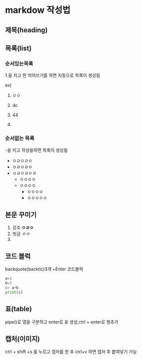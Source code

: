 # markdow 작성법

## 제목(heading)

## 목록(list)

### 순서있는목록

1.을 치고 한 띄어쓰기를 하면 자동으로 목록이 생성됨

ex)

1. ㅇㅇ

1. dc
2. 44
3. 

### 순서없는 목록

-을 치고 작성을하면 목록이 생성됨

- ㅇㄹㅇㄹㅇ
- ㅇㄹㅇㄹㅇ
- ㅇㄹㅇㄹㅇㄹ
  - ㅇㅇㅇㅇ
  - ㅇㅇㅇㅇ
    - ㅇㅇㅇㅇ
    - ㅇㅇㅇㅇㅇ

## 본문 꾸미기

1. 강조 **ㅇㄹㅇ**
2. 빗금 *ㅇㅇ*
3. 



## 코드 블럭

backquote(backtic)3개 +Enter 코드블럭 

```python
a=1
b=2
c= a+b
print(c)

```





## 표(table) 

pipe()로 열을 구분하고 enter로 표 생성,ctrl + enter로 행추가

## 캡처(이미지)

ctrl + shift +s 를 누르고 캡처를 한 후 ctrl+v 하면 캡처 후 붙여넣기 가능





